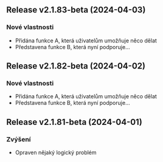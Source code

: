 ## Release v2.1.83-beta (2024-04-03)

### Nové vlastnosti

- Přidána funkce A, která uživatelům umožňuje něco dělat
- Představena funkce B, která nyní podporuje...

## Release v2.1.82-beta (2024-04-02)

### Nové vlastnosti

- Přidána funkce A, která uživatelům umožňuje něco dělat
- Představena funkce B, která nyní podporuje...

## Release v2.1.81-beta (2024-04-01)

### Zvýšení

- Opraven nějaký logický problém
